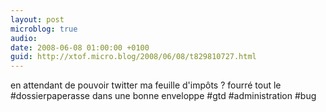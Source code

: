 ```yaml
---
layout: post
microblog: true
audio: 
date: 2008-06-08 01:00:00 +0100
guid: http://xtof.micro.blog/2008/06/08/t829810727.html
---
```

en attendant de pouvoir twitter ma feuille d'impôts ?  fourré tout le #dossierpaperasse dans une bonne enveloppe #gtd #administration #bug
